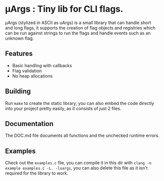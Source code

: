 # μArgs : Tiny lib for CLI flags.

μArgs (stylized in ASCII as uArgs) is a small library that can handle short and
long flags, it supports the creation of flag objects and registries which can
be run against strings to run the flags and handle events such as an unknown
flag.

## Features

* Basic handling with callbacks
* Flag validation
* No heap allocations

## Building

Run `make` to create the static library, you can also embed the code directly
into your project pretty easily, as it consists of just 2 files.

## Documentation

The DOC.md file documents all functions and the unchecked runtime errors.

## Examples

Check out the `examples.c` file, you can compile it in this dir with `clang -o
example examples.c -L. -luargs`, you can also delete this file as it isn't
required for the library to work.

